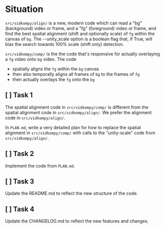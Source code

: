 # Situation

`src/vidkompy/align/` is a new, modern code which can read a "bg" (background) video or frame, and a "fg" (foreground) video or frame, and find the best spatial alignment (shift and optionally scale) of `fg` within the canvas of `bg`. The --unity_scale option is a boolean flag that, if True, will bias the search towards 100% scale (shift only) detection.

`src/vidkompy/comp/` is the the code that's responsive for actually overlaying a `fg` video onto `bg` video. The code 

- spatially aligns the `fg` within the `bg` canvas
- then also temporally aligns all frames of `bg` to the frames of `fg`
- then actually overlays the `fg` onto the `bg`

## [ ] Task 1

The spatial alignment code in `src/vidkompy/comp/` is different from the spatial alignment code in `src/vidkompy/align/`. We prefer the alignment code in `src/vidkompy/align/`. 

In `PLAN.md`, write a very detailed plan for how to replace the spatial alignment in `src/vidkompy/comp/` with calls to the "unity-scale"  code from `src/vidkompy/align/`.

## [ ] Task 2

Implement the code from `PLAN.md`.

## [ ] Task 3

Update the README.md to reflect the new structure of the code.

## [ ] Task 4

Update the CHANGELOG.md to reflect the new features and changes.
